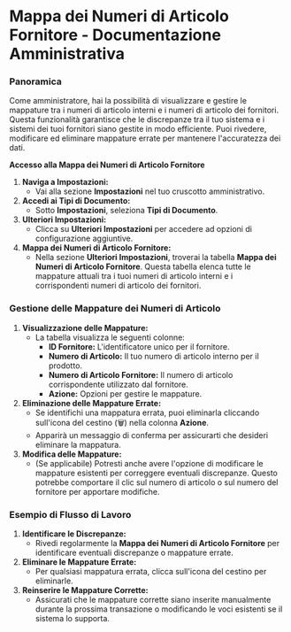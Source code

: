 # Mappa dei Numeri di Articolo Fornitore - Documentazione Amministrativa

### **Panoramica**

Come amministratore, hai la possibilità di visualizzare e gestire le mappature tra i numeri di articolo interni e i numeri di articolo dei fornitori. Questa funzionalità garantisce che le discrepanze tra il tuo sistema e i sistemi dei tuoi fornitori siano gestite in modo efficiente. Puoi rivedere, modificare ed eliminare mappature errate per mantenere l'accuratezza dei dati.

**Accesso alla Mappa dei Numeri di Articolo Fornitore**

1. **Naviga a Impostazioni:**
   * Vai alla sezione **Impostazioni** nel tuo cruscotto amministrativo.
2. **Accedi ai Tipi di Documento:**
   * Sotto **Impostazioni**, seleziona **Tipi di Documento**.
3. **Ulteriori Impostazioni:**
   * Clicca su **Ulteriori Impostazioni** per accedere ad opzioni di configurazione aggiuntive.
4. **Mappa dei Numeri di Articolo Fornitore:**
   * Nella sezione **Ulteriori Impostazioni**, troverai la tabella **Mappa dei Numeri di Articolo Fornitore**. Questa tabella elenca tutte le mappature attuali tra i tuoi numeri di articolo interni e i corrispondenti numeri di articolo dei fornitori.

### **Gestione delle Mappature dei Numeri di Articolo**

1. **Visualizzazione delle Mappature:**
   * La tabella visualizza le seguenti colonne:
     * **ID Fornitore:** L'identificatore unico per il fornitore.
     * **Numero di Articolo:** Il tuo numero di articolo interno per il prodotto.
     * **Numero di Articolo Fornitore:** Il numero di articolo corrispondente utilizzato dal fornitore.
     * **Azione:** Opzioni per gestire le mappature.
2. **Eliminazione delle Mappature Errate:**
   * Se identifichi una mappatura errata, puoi eliminarla cliccando sull'icona del cestino (🗑) nella colonna **Azione**.
   * Apparirà un messaggio di conferma per assicurarti che desideri eliminare la mappatura.
3. **Modifica delle Mappature:**
   * (Se applicabile) Potresti anche avere l'opzione di modificare le mappature esistenti per correggere eventuali discrepanze. Questo potrebbe comportare il clic sul numero di articolo o sul numero del fornitore per apportare modifiche.

### **Esempio di Flusso di Lavoro**

1. **Identificare le Discrepanze:**
   * Rivedi regolarmente la **Mappa dei Numeri di Articolo Fornitore** per identificare eventuali discrepanze o mappature errate.
2. **Eliminare le Mappature Errate:**
   * Per qualsiasi mappatura errata, clicca sull'icona del cestino per eliminarle.
3. **Reinserire le Mappature Corrette:**
   * Assicurati che le mappature corrette siano inserite manualmente durante la prossima transazione o modificando le voci esistenti se il sistema lo supporta.
